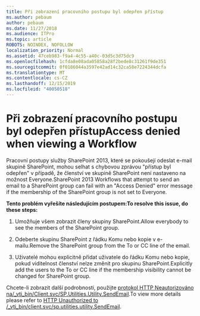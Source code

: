 ```yaml
---
title: Při zobrazení pracovního postupu byl odepřen přístup
ms.author: pebaum
author: pebaum
ms.date: 11/27/2018
ms.audience: ITPro
ms.topic: article
ROBOTS: NOINDEX, NOFOLLOW
localization_priority: Normal
ms.assetid: 47ceb983-f9a4-4c55-a40c-03d5c3d75dc9
ms.openlocfilehash: 1cfda8e08ada05858a28f2bede8c31261f9de351
ms.sourcegitcommit: 0f0186044a3597e42ad14c32ca58e7224344dcfa
ms.translationtype: MT
ms.contentlocale: cs-CZ
ms.lasthandoff: 12/15/2019
ms.locfileid: "40050518"
---
```

# <a name="access-denied-when-viewing-a-workflow"></a><span data-ttu-id="d749b-102">Při zobrazení pracovního postupu byl odepřen přístup</span><span class="sxs-lookup"><span data-stu-id="d749b-102">Access denied when viewing a Workflow</span></span>

<span data-ttu-id="d749b-103">Pracovní postupy služby SharePoint 2013, které se pokoušejí odeslat e-mail skupině SharePoint, mohou selhat s chybovou zprávou "přístup byl odepřen" v případě, že členství ve skupině SharePoint není nastaveno na možnost Everyone.</span><span class="sxs-lookup"><span data-stu-id="d749b-103">SharePoint 2013 Workflows that attempt to send an email to a SharePoint group can fail with an "Access Denied" error message if the membership of the SharePoint group is not set to Everyone.</span></span>
  
 <span data-ttu-id="d749b-104">**Tento problém vyřešíte následujícím postupem:**</span><span class="sxs-lookup"><span data-stu-id="d749b-104">**To resolve this issue, do these steps:**</span></span>
  
 1. <span data-ttu-id="d749b-105">Umožňuje všem zobrazit členy skupiny SharePoint.</span><span class="sxs-lookup"><span data-stu-id="d749b-105">Allow everybody to see the members of the SharePoint group.</span></span>
  
 2. <span data-ttu-id="d749b-106">Odeberte skupinu SharePoint z řádku Komu nebo kopie v e-mailu.</span><span class="sxs-lookup"><span data-stu-id="d749b-106">Remove the SharePoint group from the To or CC line of the email.</span></span>
  
 3. <span data-ttu-id="d749b-107">Uživatelé mohou explicitně přidat uživatele do řádku Komu nebo kopie, pokud viditelnost členství nelze změnit pro skupinu SharePoint.</span><span class="sxs-lookup"><span data-stu-id="d749b-107">Explicitly add the users to the To or CC line if the membership visibility cannot be changed for SharePoint group.</span></span>
  
<span data-ttu-id="d749b-108">Chcete-li zobrazit další podrobnosti, použijte [protokol HTTP Neautorizováno na/_vti_bin/Client.svc/SP.Utilities.Utility.SendEmail](https://go.microsoft.com/fwlink/?linkid=2044694&amp;clcid=0x409).</span><span class="sxs-lookup"><span data-stu-id="d749b-108">To view more details please refer to [HTTP Unauthorized to /_vti_bin/client.svc/sp.utilities.utility.SendEmail](https://go.microsoft.com/fwlink/?linkid=2044694&amp;clcid=0x409).</span></span>
  